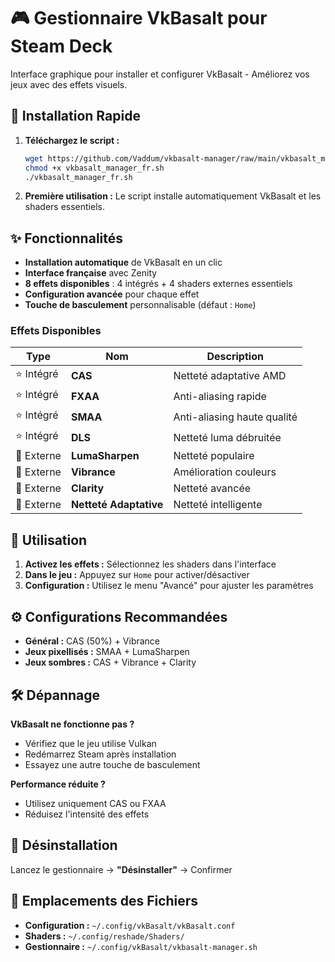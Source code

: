 # 🎮 Gestionnaire VkBasalt pour Steam Deck

Interface graphique pour installer et configurer VkBasalt - Améliorez vos jeux avec des effets visuels.

## 🚀 Installation Rapide

1. **Téléchargez le script :**
   ```bash
   wget https://github.com/Vaddum/vkbasalt-manager/raw/main/vkbasalt_manager_fr.sh
   chmod +x vkbasalt_manager_fr.sh
   ./vkbasalt_manager_fr.sh
   ```

2. **Première utilisation :** Le script installe automatiquement VkBasalt et les shaders essentiels.

## ✨ Fonctionnalités

- **Installation automatique** de VkBasalt en un clic
- **Interface française** avec Zenity
- **8 effets disponibles** : 4 intégrés + 4 shaders externes essentiels
- **Configuration avancée** pour chaque effet
- **Touche de basculement** personnalisable (défaut : `Home`)

### Effets Disponibles

| Type | Nom | Description |
|------|-----|-------------|
| ⭐ Intégré | **CAS** | Netteté adaptative AMD |
| ⭐ Intégré | **FXAA** | Anti-aliasing rapide |
| ⭐ Intégré | **SMAA** | Anti-aliasing haute qualité |
| ⭐ Intégré | **DLS** | Netteté luma débruitée |
| 🔧 Externe | **LumaSharpen** | Netteté populaire |
| 🔧 Externe | **Vibrance** | Amélioration couleurs |
| 🔧 Externe | **Clarity** | Netteté avancée |
| 🔧 Externe | **Netteté Adaptative** | Netteté intelligente |

## 🎯 Utilisation

1. **Activez les effets :** Sélectionnez les shaders dans l'interface
2. **Dans le jeu :** Appuyez sur `Home` pour activer/désactiver
3. **Configuration :** Utilisez le menu "Avancé" pour ajuster les paramètres

## ⚙️ Configurations Recommandées

- **Général :** CAS (50%) + Vibrance
- **Jeux pixellisés :** SMAA + LumaSharpen
- **Jeux sombres :** CAS + Vibrance + Clarity

## 🛠️ Dépannage

**VkBasalt ne fonctionne pas ?**
- Vérifiez que le jeu utilise Vulkan
- Redémarrez Steam après installation
- Essayez une autre touche de basculement

**Performance réduite ?**
- Utilisez uniquement CAS ou FXAA
- Réduisez l'intensité des effets

## 🔄 Désinstallation

Lancez le gestionnaire → **"Désinstaller"** → Confirmer

## 📁 Emplacements des Fichiers

- **Configuration :** `~/.config/vkBasalt/vkBasalt.conf`
- **Shaders :** `~/.config/reshade/Shaders/`
- **Gestionnaire :** `~/.config/vkBasalt/vkbasalt-manager.sh`
